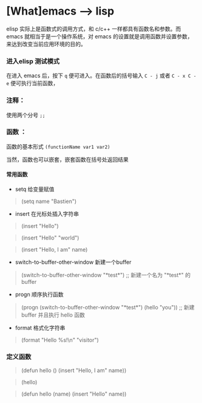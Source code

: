 [What]emacs --> lisp
=======================

elisp 实际上是函数式的调用方式，和 c/c++ 一样都具有函数名和参数。而 emacs 就相当于是一个操作系统，对 emacs 的设置就是调用函数并设置参数，来达到改变当前应用环境的目的。

### 进入elisp 测试模式

在进入 emacs 后，按下 `q` 便可进入。在函数后的括号输入 `C - j` 或者 `C - x C - e` 便可执行当前函数，

### 注释：

使用两个分号 `;;`

### 函数 ：

函数的基本形式 `(functionName var1 var2)`

当然，函数也可以嵌套，嵌套函数在括号处返回结果

#### 常用函数

- setq 给变量赋值

> (setq name "Bastien")

- insert 在光标处插入字符串

> (insert "Hello")

> (insert "Hello" "world")

> (insert "Hello, I am" name)

- switch-to-buffer-other-window 新建一个buffer

> (switch-to-buffer-other-window "\*test\*") ;; 新建一个名为 "\*test\*" 的buffer

- progn 顺序执行函数

> (progn (switch-to-buffer-other-window "\*test\*") (hello "you")) ;; 新建 buffer 并且执行 hello 函数

- format 格式化字符串

> (format "Hello %s!\n" "visitor")


### 定义函数

> (defun hello () (insert "Hello, I am" name))

> (hello)

> (defun hello (name) (insert "Hello" name))

